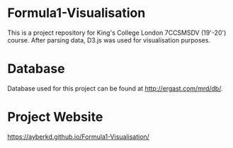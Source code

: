 # Formula1-Visualisation
This is a project repository for King's College London 7CCSMSDV (19'-20') course.
After parsing data, D3.js was used for visualisation purposes.

# Database
Database used for this project can be found at http://ergast.com/mrd/db/.

# Project Website
https://ayberkd.github.io/Formula1-Visualisation/

